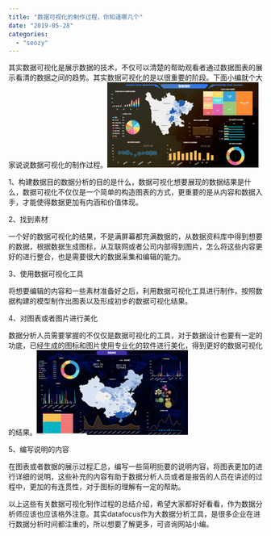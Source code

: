 ```yaml
---
title: "数据可视化的制作过程，你知道哪几个"
date: "2019-05-28"
categories: 
  - "seozy"
---
```


其实数据可视化是展示数据的技术，不仅可以清楚的帮助观看者通过数据图表的展示看清的数据之间的趋势。其实数据可视化的是以很重要的阶段。下面小编就个大家说说数据可视化的制作过程。![](images/word-image-142-300x169.png)

1、构建数据目的数据分析的目的是什么，数据可视化想要展现的数据结果是什么，数据可视化不仅仅是一个简单的构造图表的方式，更重要的是从内容和数据入手，才能使得数据更加有内涵和价值体现。

2、找到素材

一个好的数据可视化的结果，不是满屏幕都充满数据的，从数据资料库中得到想要的数据，根据数据生成图标，从互联网或者公司内部得到图片，怎么将这些内容更好的进行整合，也是需要很大的数据采集和编辑的能力。

3、使用数据可视化工具

将想要编辑的内容和一些素材准备好之后，利用数据可视化工具进行制作，按照数据构建的模型制作出图表以及形成初步的数据可视化结果。

4、对图表或者图片进行美化

数据分析人员需要掌握的不仅仅是数据可视化的工具，对于数据设计也要有一定的功底，已经生成的图标和图片使用专业化的软件进行美化，得到更好的数据可视化的结果。![](images/word-image-139-300x168.png)

5、编写说明的内容

在图表或者数据的展示过程汇总，编写一些简明扼要的说明内容，将图表更加的进行详细的说明，这些补充的内容有助于数据分析人员或者是报告的人员在讲述的过程中，更加的有连贯性，对于图标的理解有一定的帮助。

以上这些有关数据可视化制作过程的总结介绍，希望大家都好好看看，作为数据分析师应该也应该格外注意。其实datafocus作为大数据分析工具，是很多企业在进行数据分析时间都注重的，所以想要了解更多，可咨询网站小编。
